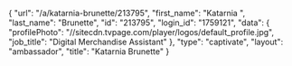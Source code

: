 {
    "url": "\/a\/katarnia-brunette\/213795",
    "first_name": "Katarnia ",
    "last_name": "Brunette",
    "id": "213795",
    "login_id": "1759121",
    "data": {
        "profilePhoto": "\/\/sitecdn.tvpage.com\/player\/logos\/default_profile.jpg",
        "job_title": "Digital Merchandise Assistant"
    },
    "type": "captivate",
    "layout": "ambassador",
    "title": "Katarnia  Brunette"
}